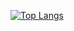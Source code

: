 [![Top Langs](https://github-readme-stats.vercel.app/api/top-langs/?username=povidllo&layout=compact&langs_count=5&hide=jupyter%20notebook&color=black&theme=transparent)](https://github.com/anuraghazra/github-readme-stats)
